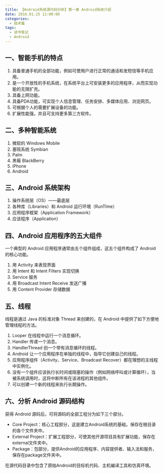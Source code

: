 ```yaml
---
title: 【Android系统源代码分析】第一章 Android系统介绍
date: 2016.01.25 12:00:00
categories:
  - 技术篇
tags:
  - 读书笔记
  - Android
---
```


## 一、智能手机的特点
1. 具备普通手机的全部功能，例如可使用户进行正常的通话和发短信等手机应用。
2. 是一个开放性的手机系统，在系统平台上可安装更多的应用程序，从而实现功能的无限扩充。
3. 具备上网功能。
4. 具备PDA功能，可实现个人信息管理、任务安排、多媒体应用、浏览网页。
5. 可根据个人的需要扩展设备的功能。
6. 扩展性能强，并且可支持更多第三方软件。

## 二、多种智能系统
1. 微软的 Windows Mobile
2. 塞班系统 Symbian
3. Palm
4. 黑莓 BlackBerry
5. iPhone
6. Android

## 三、Android 系统架构
1. 操作系统层（OS）——最底层
2. 各种库（Libraries）和 Android 运行环境（RunTIme）
3. 应用程序框架（Application Framework）
4. 应该程序（Application）

## 四、Android 应用程序的五大组件
一个典型的 Android 应用程序通常由五个组件组成，这五个组件构成了 Android 的核心功能。

1. 用 Activity 来表现界面
2. 用 Intent 和 Intent Filters 实现切换
3. Service 服务
4. 用 Broadcast Intent Receive 发送广播
5. 用 Content Provider 存储数据

## 五、线程
线程是通过 Java 的标准对象 Thread 来创建的，在 Android 中提供了如下方便地管理线程的方法。

1. Looper 在线程中运行一个消息循环。
2. Handler 传递一个消息。
3. HandlerThread 创一个带有消息循环的线程。
4. Android 让一个应用程序在单独的线程中，指导它创建自己的线程。
5. 应用程序组件（Activity、Service、Broadcast Recover）都在理想的主线程中实例化。
6. 没有一个组件应该执行长时间或阻塞的操作（例如网络呼叫或计算循环），当被系统调用时，这将中断所有在该进程的其他组件。
7. 可以创建一个新的线程来执行长期操作。

## 六、分析 Android 源码结构
获得 Android 源码后，可将源码的全部工程分为如下三个部分。

* Core Project：核心工程部分，这是建立Android系统的基础，保存在根目录的各个文件夹中。
* External Project：扩展工程部分，可使其他开源项目具有扩展功能，保存在external文件夹中。
* Package：包部分，提供Android的应用程序、内容提供者、输入法和服务，保存在package文件夹中。

在源代码目录中包含了原始Android的目标机代码、主机编译工具和仿真环境。